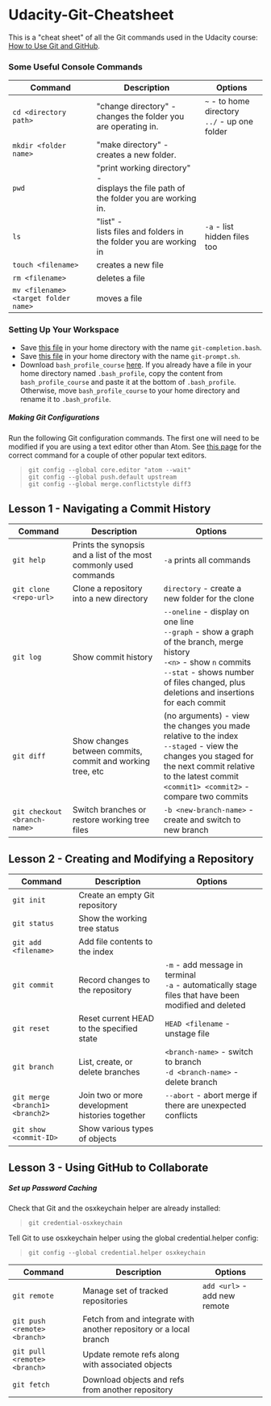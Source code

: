 # Udacity-Git-Cheatsheet

This is a "cheat sheet" of all the Git commands used in the Udacity course:
[How to Use Git and GitHub](https://www.udacity.com/course/how-to-use-git-and-github--ud775).

<h3>Some Useful Console Commands</h3>

Command | Description | Options
------------ | ------------- | -------------
`cd <directory path>` | "change directory" -<br>changes the folder you are operating in. | `~` - to home directory<br>`../` - up one folder
`mkdir <folder name>` | "make directory" -<br>creates a new folder. |
`pwd` | "print working directory" -<br>displays the file path of the folder you are working in. |
`ls` | "list" -<br>lists files and folders in the folder you are working in | `-a` - list hidden files too
`touch <filename>` | creates a new file |
`rm <filename>` | deletes a file |
`mv <filename> <target folder name>` | moves a file |

<h3>Setting Up Your Workspace</h3>

* Save [this file](https://raw.githubusercontent.com/git/git/master/contrib/completion/git-completion.bash) in your home directory with the name `git-completion.bash`.
* Save [this file](https://raw.githubusercontent.com/git/git/master/contrib/completion/git-prompt.sh) in your home directory with the name `git-prompt.sh`.
* Download `bash_profile_course` [here](https://www.udacity.com/api/nodes/3341718587/supplemental_media/bash-profile-course/download?_ga=1.37232743.672083044.1467344711).
If you already have a file in your home directory named `.bash_profile`, copy the content from `bash_profile_course` and paste it at the bottom of `.bash_profile`. Otherwise, move `bash_profile_course` to your home directory and rename it to `.bash_profile`.

<h5>Making Git Configurations</h5>

Run the following Git configuration commands. The first one will need to be modified if you are using a text editor other than Atom.
See [this page](https://help.github.com/articles/associating-text-editors-with-git/#platform-mac) for the correct command for a couple of other popular text editors.

>`git config --global core.editor "atom --wait"`<br>
>`git config --global push.default upstream`<br>
>`git config --global merge.conflictstyle diff3`

<h2>Lesson 1 - Navigating a Commit History</h2>

Command | Description | Options
------------ | ------------- | -------------
`git help` | Prints the synopsis and a list of the most commonly used commands | `-a` prints all commands
`git clone <repo-url>` | Clone a repository into a new directory | `directory` - create a new folder for the clone<br>
`git log` | Show commit history | `--oneline` - display on one line<br>`--graph` - show a graph of the branch, merge history<br>`-<n>` - show `n` commits<br>`--stat` - shows number of files changed, plus deletions and insertions for each commit
`git diff` | Show changes between commits, commit and working tree, etc | (no arguments) - view the changes you made relative to the index<br>`--staged` - view the changes you staged for the next commit relative to the latest commit<br>`<commit1> <commit2>` - compare two commits
`git checkout <branch-name>` | Switch branches or restore working tree files | `-b <new-branch-name>` - create and switch to new branch

<h2>Lesson 2 - Creating and Modifying a Repository</h2>

Command | Description | Options
------------ | ------------- | -------------
`git init` | Create an empty Git repository |
`git status` | Show the working tree status |
`git add <filename>` | Add file contents to the index |
`git commit` | Record changes to the repository | `-m` - add message in terminal<br>`-a` - automatically stage files that have been modified and deleted
`git reset` | Reset current HEAD to the specified state | `HEAD <filename` - unstage file
`git branch` | List, create, or delete branches | `<branch-name>` - switch to branch<br>`-d <branch-name>` - delete branch
`git merge <branch1> <branch2>` | Join two or more development histories together | `--abort` - abort merge if there are unexpected conflicts
`git show <commit-ID>` | Show various types of objects |

<h2>Lesson 3 - Using GitHub to Collaborate</h2>

<h5>Set up Password Caching</h5>

Check that Git and the osxkeychain helper are already installed:
>`git credential-osxkeychain`

Tell Git to use osxkeychain helper using the global credential.helper config:
>`git config --global credential.helper osxkeychain`

Command | Description | Options
------------ | ------------- | -------------
`git remote` | Manage set of tracked repositories | `add <url>` - add new remote
`git push <remote> <branch>` | Fetch from and integrate with another repository or a local branch |
`git pull <remote> <branch>` | Update remote refs along with associated objects |
`git fetch` | Download objects and refs from another repository |
